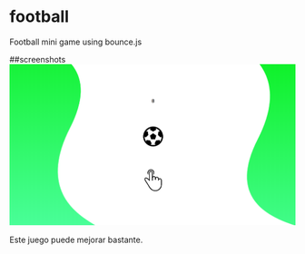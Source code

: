 # football
Football mini game using bounce.js 

##screenshots
![](resources/ss.png)

Este juego puede mejorar bastante.


